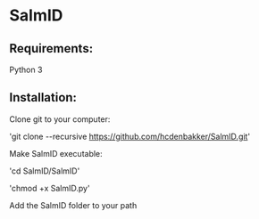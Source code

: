# SalmID

## Requirements:
Python 3

## Installation:
Clone git to your computer:

'git clone --recursive https://github.com/hcdenbakker/SalmID.git'

Make SalmID executable:

'cd SalmID/SalmID'

'chmod +x SalmID.py'


Add the SalmID folder to your path
